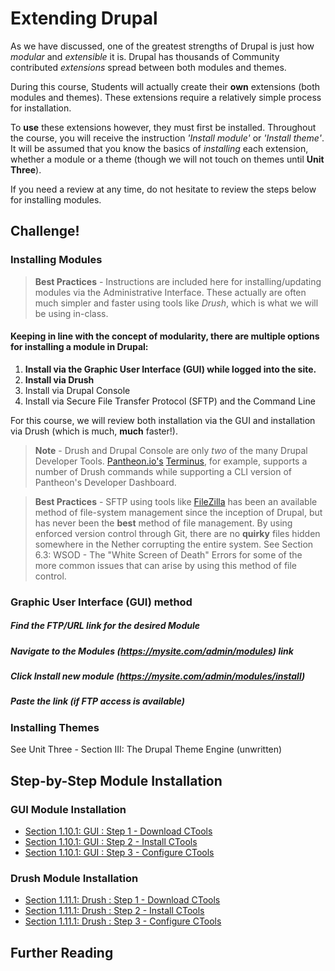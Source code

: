 # Extending Drupal

As we have discussed, one of the greatest strengths of Drupal is just how *modular* and *extensible* it is. Drupal has thousands of Community contributed *extensions* spread between both modules and themes.

During this course, Students will actually create their **own** extensions (both modules and themes). These extensions require a relatively simple process for installation.

To **use** these extensions however, they must first be installed. Throughout the course, you will receive the instruction *'Install <this> module'* or *'Install <this> theme'*. It will be assumed that you know the basics of *installing* each extension, whether a module or a theme (though we will not touch on themes until **Unit Three**).

If you need a review at any time, do not hesitate to review the steps below for installing modules.

## Challenge!

### Installing Modules

> **Best Practices** - Instructions are included here for installing/updating modules via the Administrative Interface. These actually are often much simpler and faster using tools like *Drush*, which is what we will be using in-class.

#### Keeping in line with the concept of **modularity**, there are multiple options for installing a module in Drupal:
1. **Install via the Graphic User Interface (GUI) while logged into the site.**
2. **Install via Drush**
3. Install via Drupal Console
4. Install via Secure File Transfer Protocol (SFTP) and the Command Line

For this course, we will review both installation via the GUI and installation via Drush (which is much, **much** faster!).

> **Note** - Drush and Drupal Console are only *two* of the many Drupal Developer Tools. [Pantheon.io's](https://pantheon.io/ "Pantheon.io's") [Terminus](https://github.com/pantheon-systems/terminus "Terminus"), for example, supports a number of Drush commands while supporting a CLI version of Pantheon's Developer Dashboard.

> **Best Practices** - SFTP using tools like [FileZilla](https://filezilla-project.org/ "FileZilla") has been an available method of file-system management since the inception of Drupal, but has never been the **best** method of file management. By using enforced version control through Git, there are no **quirky** files hidden somewhere in the Nether corrupting the entire system. See Section 6.3: WSOD - The "White Screen of Death" Errors for some of the more common issues that can arise by using this method of file control.

### Graphic User Interface (GUI) method

##### Find the FTP/URL link for the desired Module
##### Navigate to the **Modules** (*https://mysite.com/admin/modules*) link
##### Click **Install new module** (*https://mysite.com/admin/modules/install*)
##### Paste the link (if FTP access is available)

### Installing Themes
See Unit Three - Section III: The Drupal Theme Engine (unwritten)

## Step-by-Step Module Installation
### GUI Module Installation
* [Section 1.10.1: GUI : Step 1 - Download CTools](unit-1-preparing-your-development-environment/module-installation/installing-modules_step-1.md "Section 1.10.1: GUI : Step 1 - Download CTools")
* [Section 1.10.1: GUI : Step 2 - Install CTools](unit-1-preparing-your-development-environment/module-installation/installing-modules_step-2.md "Section 1.10.1: GUI : Step 2 - Install CTools")
* [Section 1.10.1: GUI : Step 3 - Configure CTools](unit-1-preparing-your-development-environment/module-installation/installing-modules_step-3.md "Sect3on 1.10.1: GUI : Step 3 - Configure CTools")

### Drush Module Installation
* [Section 1.11.1: Drush : Step 1 - Download CTools](../../../manuscript/unit-1-preparing-your-development-environment/module-installation/installing-modules_step-4.md "Section 1.11.1: Drush : Step 1 - Download CTools")
* [Section 1.11.1: Drush : Step 2 - Install CTools](../../../../manuscript/unit-1-preparing-your-development-environment/module-installation/installing-modules_step-5.md "Section 1.11.1: Drush : Step 2 - Install CTools")
* [Section 1.11.1: Drush : Step 3 - Configure CTools](../../manuscript/unit-1-preparing-your-development-environment/module-installation/installing-modules_step-6.md "Section 1.11.1: Drush : Step 3 - Configure CTools")


## Further Reading
